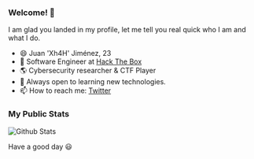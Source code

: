 ### Welcome! 👋

I am glad you landed in my profile, let me tell you real quick who I am and what I do.

- 😄 Juan 'Xh4H' Jiménez, 23
- 🔭 Software Engineer at [Hack The Box](https://hackthebox.eu)
- 🌎 Cybersecurity researcher & CTF Player
- 🌱 Always open to learning new technologies.
- 📫 How to reach me: [Twitter](https://twitter.com/RiftWhiteHat)

### My Public Stats

![Github Stats](https://github-readme-stats.vercel.app/api?username=Xh4H&show_icons=True&count_private=True&theme=merko&include_all_commits=True&hide_border=true&bg_color=282828)


Have a good day 😃
